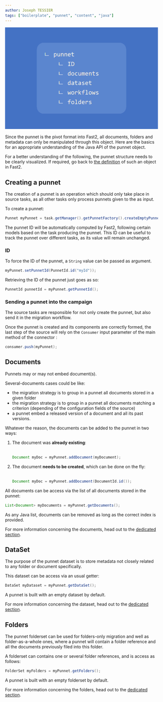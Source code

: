 ```yaml
---
author: Joseph TESSIER
tags: ["boilerplate", "punnet", "content", "java"]
---
```


![Punnet structure](../../assets/img/cookbooks/punnet.png)

Since the punnet is the pivot format into Fast2, all documents, folders and metadata can only be manipulated through this object. Here are the basics for an appropriate understanding of the Java API of the punnet object.

For a better understanding of the following, the punnet structure needs to be clearly visualized. If required, go back to [the definition](../../getting-started/overall-concepts/#punnet) of such an object in Fast2.

## Creating a punnet

The creation of a punnet is an operation which should only take place in source tasks, as all other tasks only process punnets given to the as input.

To create a punnet:

```java
Punnet myPunnet = task.getManager().getPunnetFactory().createEmptyPunnet();
```

The punnet ID will be automatically computed by Fast2, following certain models based on the task producing the punnet. This ID can be useful to track the punnet over different tasks, as its value will remain unchanged.

### ID

To force the ID of the punnet, a `String` value can be passed as argument.

```java
myPunnet.setPunnetId(PunnetId.id("myId"));
```

Retrieving the ID of the punnet just goes as so:

```java
PunnetId punnetId = myPunnet.getPunnetId();
```

### Sending a punnet into the campaign

The source tasks are responsible for not only create the punnet, but also send it in the migration workflow.

Once the punnet is created and its components are correctly formed, the last step of the source will rely on the `Consumer` input parameter of the main method of the connector :

```java
consumer.push(myPunnet);
```

## Documents

Punnets may or may not embed document(s).

Several-documents cases could be like:

- the migration strategy is to group in a punnet all documents stored in a given folder
- the migration strategy is to group in a punnet all documents matching a criterion (depending of the configuration fields of the source)
- a punnet embed a released version of a document and all its past versions.

Whatever the reason, the documents can be added to the punnet in two ways:

<ol><li> The document was <strong>already existing</strong>: </br></br>

```java
Document myDoc = myPunnet.addDocument(myDocument);
```

</li><li>
The document <strong>needs to be created</strong>, which can be done on the fly:</br></br>

```java
Document myDoc = myPunnet.addDocument(DocumentId.id());
```

</li></ol>

All documents can be access via the list of all documents stored in the punnet:

```java
List<Document> myDocuments = myPunnet.getDocuments();
```

As any Java list, documents can be removed as long as the correct index is provided.

For more information concerning the documents, head out to the [dedicated section](../document_basics).

## DataSet

The purpose of the punnet dataset is to store metadata not closely related to any folder or document specifically.

This dataset can be access via an usual getter:

```java
DataSet myDataset = myPunnet.getDataSet();
```

A punnet is built with an empty dataset by default.

For more information concerning the dataset, head out to the [dedicated section](../dataset_basics).

<!-- ## Workflows -->

## Folders

The punnet folderset can be used for folders-only migration and well as folder-as-a-whole ones, where a punnet will contain a folder reference and all the documents previously filed into this folder.

A folderset can contains one or several folder references, and is access as follows:

```java
FolderSet myFolders = myPunnet.getFolders();
```

A punnet is built with an empty folderset by default.

For more information concerning the folders, head out to the [dedicated section](../folder_basics).
